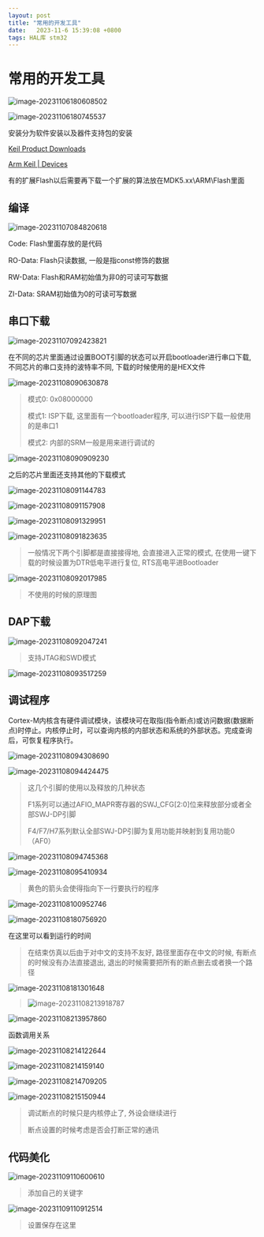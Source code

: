```yaml
---
layout: post
title: "常用的开发工具" 
date:   2023-11-6 15:39:08 +0800
tags: HAL库 stm32
---
```


# 常用的开发工具

![image-20231106180608502](https://picture-01-1316374204.cos.ap-beijing.myqcloud.com/image/202311061806556.png)

![image-20231106180745537](https://picture-01-1316374204.cos.ap-beijing.myqcloud.com/image/202311061807596.png)

安装分为软件安装以及器件支持包的安装

[Keil Product Downloads](https://www.keil.com/download/product/)

[Arm Keil | Devices](https://www.keil.arm.com/devices/)

有的扩展Flash以后需要再下载一个扩展的算法放在MDK5.xx\ARM\Flash里面

## 编译

![image-20231107084820618](C:/Users/jinhua/AppData/Roaming/Typora/typora-user-images/image-20231107084820618.png)

Code: Flash里面存放的是代码

RO-Data: Flash只读数据, 一般是指const修饰的数据

RW-Data: Flash和RAM初始值为非0的可读可写数据

ZI-Data: SRAM初始值为0的可读可写数据

## 串口下载

![image-20231107092423821](https://picture-01-1316374204.cos.ap-beijing.myqcloud.com/image/202311070924909.png)

在不同的芯片里面通过设置BOOT引脚的状态可以开启bootloader进行串口下载, 不同芯片的串口支持的波特率不同, 下载的时候使用的是HEX文件

![image-20231108090630878](https://picture-01-1316374204.cos.ap-beijing.myqcloud.com/image/202311080906940.png)

> 模式0: 0x08000000
>
> 模式1: ISP下载, 这里面有一个bootloader程序, 可以进行ISP下载一般使用的是串口1
>
> 模式2: 内部的SRM一般是用来进行调试的

![image-20231108090909230](https://picture-01-1316374204.cos.ap-beijing.myqcloud.com/image/202311080909258.png)

之后的芯片里面还支持其他的下载模式

![image-20231108091144783](https://picture-01-1316374204.cos.ap-beijing.myqcloud.com/image/202311080911839.png)

![image-20231108091157908](https://picture-01-1316374204.cos.ap-beijing.myqcloud.com/image/202311080911940.png)

![image-20231108091329951](https://picture-01-1316374204.cos.ap-beijing.myqcloud.com/image/202311080913990.png)

![image-20231108091823635](https://picture-01-1316374204.cos.ap-beijing.myqcloud.com/image/202311080918659.png)

> 一般情况下两个引脚都是直接接得地, 会直接进入正常的模式, 在使用一键下载的时候设置为DTR低电平进行复位, RTS高电平进Bootloader

![image-20231108092017985](https://picture-01-1316374204.cos.ap-beijing.myqcloud.com/image/202311080920018.png)

> 不使用的时候的原理图

## DAP下载

![image-20231108092047241](https://picture-01-1316374204.cos.ap-beijing.myqcloud.com/image/202311080920332.png)

> 支持JTAG和SWD模式

![image-20231108093517259](https://picture-01-1316374204.cos.ap-beijing.myqcloud.com/image/202311080935308.png)

## 调试程序

Cortex-M内核含有硬件调试模块，该模块可在取指(指令断点)或访问数据(数据断点)时停止。内核停止时，可以查询内核的内部状态和系统的外部状态。完成查询后，可恢复程序执行。

![image-20231108094308690](https://picture-01-1316374204.cos.ap-beijing.myqcloud.com/image/202311080943736.png)

![image-20231108094424475](https://picture-01-1316374204.cos.ap-beijing.myqcloud.com/image/202311080944515.png)

> 这几个引脚的使用以及释放的几种状态
>
> F1系列可以通过AFIO_MAPR寄存器的SWJ_CFG[2:0]位来释放部分或者全部SWJ-DP引脚
>
> F4/F7/H7系列默认全部SWJ-DP引脚为复用功能并映射到复用功能0（AF0）

![image-20231108094745368](https://picture-01-1316374204.cos.ap-beijing.myqcloud.com/image/202311080947414.png)

![image-20231108095410934](https://picture-01-1316374204.cos.ap-beijing.myqcloud.com/image/202311080954974.png)

> 黄色的箭头会使得指向下一行要执行的程序

![image-20231108100952746](https://picture-01-1316374204.cos.ap-beijing.myqcloud.com/image/202311081009786.png)

![image-20231108180756920](https://picture-01-1316374204.cos.ap-beijing.myqcloud.com/image/202311081807065.png)

在这里可以看到运行的时间

> 在结束仿真以后由于对中文的支持不友好, 路径里面存在中文的时候, 有断点的时候没有办法直接退出, 退出的时候需要把所有的断点删去或者换一个路径

![image-20231108181301648](https://picture-01-1316374204.cos.ap-beijing.myqcloud.com/image/202311081813682.png)

> ![image-20231108213918787](https://picture-01-1316374204.cos.ap-beijing.myqcloud.com/image/202311082139831.png)

![image-20231108213957860](https://picture-01-1316374204.cos.ap-beijing.myqcloud.com/image/202311082139888.png)

函数调用关系

![image-20231108214122644](https://picture-01-1316374204.cos.ap-beijing.myqcloud.com/image/202311082141690.png)

![image-20231108214159140](https://picture-01-1316374204.cos.ap-beijing.myqcloud.com/image/202311082141197.png)

![image-20231108214709205](https://picture-01-1316374204.cos.ap-beijing.myqcloud.com/image/202311082147253.png)

![image-20231108215150944](https://picture-01-1316374204.cos.ap-beijing.myqcloud.com/image/202311082151993.png)

> 调试断点的时候只是内核停止了, 外设会继续进行
>
> 断点设置的时候考虑是否会打断正常的通讯

## 代码美化

![image-20231109110600610](https://picture-01-1316374204.cos.ap-beijing.myqcloud.com/image/202311091106691.png)

> 添加自己的关键字

![image-20231109110912514](https://picture-01-1316374204.cos.ap-beijing.myqcloud.com/image/202311091109556.png)

> 设置保存在这里



